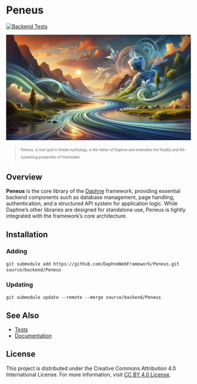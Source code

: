 # Peneus

[![Backend Tests](https://github.com/DaphneWebFramework/PeneusTest/actions/workflows/test-backend.yml/badge.svg)](https://github.com/DaphneWebFramework/PeneusTest/actions/workflows/test-backend.yml)

![](assets/masthead.png)

> <sub><sup>Peneus, a river god in Greek mythology, is the father of Daphne and embodies the fluidity and life-sustaining properties of freshwater.</sup></sub>

## Overview

**Peneus** is the core library of the [Daphne](https://github.com/DaphneWebFramework/Daphne) framework, providing essential backend components such as database management, page handling, authentication, and a structured API system for application logic. While Daphne’s other libraries are designed for standalone use, Peneus is tightly integrated with the framework’s core architecture.

## Installation

### Adding

```
git submodule add https://github.com/DaphneWebFramework/Peneus.git source/backend/Peneus
```

### Updating

```
git submodule update --remote --merge source/backend/Peneus
```

## See Also

- [Tests](https://github.com/DaphneWebFramework/PeneusTest)
- [Documentation](https://github.com/DaphneWebFramework/Documentation/blob/main/Peneus/README.md)

## License

This project is distributed under the Creative Commons Attribution 4.0 International License. For more information, visit [CC BY 4.0 License](https://creativecommons.org/licenses/by/4.0/).
